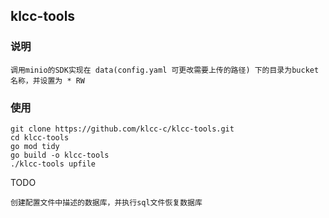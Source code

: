 ## klcc-tools

### 说明

```
调用minio的SDK实现在 data(config.yaml 可更改需要上传的路径) 下的目录为bucket名称，并设置为 * RW
```

### 使用

```
git clone https://github.com/klcc-c/klcc-tools.git
cd klcc-tools
go mod tidy
go build -o klcc-tools
./klcc-tools upfile
```

TODO

```
创建配置文件中描述的数据库，并执行sql文件恢复数据库
```

